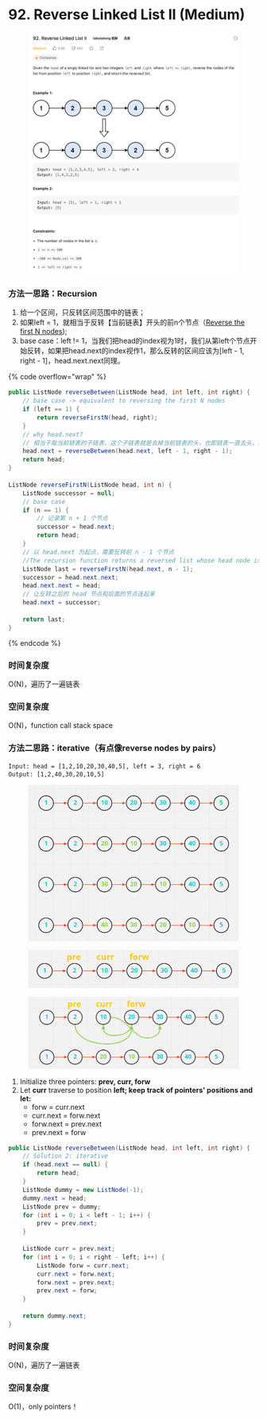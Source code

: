 # 92. Reverse Linked List II (Medium)

<figure><img src="../../../.gitbook/assets/image (72).png" alt=""><figcaption></figcaption></figure>

### 方法一思路：Recursion

1. 给一个区间，只反转区间范围中的链表；
2. 如果left = 1，就相当于反转【当前链表】开头的前n个节点（[Reverse the first N nodes](fan-zhuan-lian-biao-qian-n-ge-jie-dian-reverse-the-firstnnodes.md));
3. base case：left != 1，当我们把head的index视为1时，我们从第left个节点开始反转，如果把head.next的index视作1，那么反转的区间应该为\[left - 1, right - 1]，head.next.next同理。

{% code overflow="wrap" %}
```java
public ListNode reverseBetween(ListNode head, int left, int right) {
    // base case -> equivalent to reversing the first N nodes
    if (left == 1) {
        return reverseFirstN(head, right);
    }
    // why head.next?
    // 相当于取当前链表的子链表，这个子链表就是去掉当前链表的头，也即链表一直去头，直到那个头就是起始的反转节点为止。
    head.next = reverseBetween(head.next, left - 1, right - 1);
    return head;
}

ListNode reverseFirstN(ListNode head, int n) {
    ListNode successor = null;
    // base case
    if (n == 1) {
        // 记录第 n + 1 个节点
        successor = head.next;
        return head;
    }
    // 以 head.next 为起点，需要反转前 n - 1 个节点
    //The recursion function returns a reversed list whose head node is "last"
    ListNode last = reverseFirstN(head.next, n - 1);
    successor = head.next.next;
    head.next.next = head;
    // 让反转之后的 head 节点和后面的节点连起来
    head.next = successor;

    return last;
}
```
{% endcode %}

### 时间复杂度

O(N)，遍历了一遍链表

### 空间复杂度

O(N)，function call stack space

### 方法二思路：iterative（有点像reverse nodes by pairs）

```
Input: head = [1,2,10,20,30,40,5], left = 3, right = 6
Output: [1,2,40,30,20,10,5]
```

<figure><img src="../../../.gitbook/assets/image (30) (1) (1).png" alt="" width="563"><figcaption></figcaption></figure>

<figure><img src="../../../.gitbook/assets/image (29) (1) (1).png" alt="" width="563"><figcaption></figcaption></figure>



<figure><img src="../../../.gitbook/assets/image (31) (1) (1).png" alt="" width="563"><figcaption></figcaption></figure>

1. Initialize three pointers: **prev, curr, forw**
2. Let **curr** traverse to position **left; keep track of pointers' positions and let:**
   * forw = curr.next
   * curr.next = forw.next
   * forw.next = prev.next
   * prev.next = forw

```java
public ListNode reverseBetween(ListNode head, int left, int right) {
    // Solution 2: iterative
    if (head.next == null) {
        return head;
    }
    ListNode dummy = new ListNode(-1);
    dummy.next = head;
    ListNode prev = dummy;
    for (int i = 0; i < left - 1; i++) {
        prev = prev.next;
    }

    ListNode curr = prev.next;
    for (int i = 0; i < right - left; i++) {
        ListNode forw = curr.next;
        curr.next = forw.next;
        forw.next = prev.next;
        prev.next = forw;
    }

    return dummy.next;
}
```

### 时间复杂度

O(N)，遍历了一遍链表

### 空间复杂度

O(1)，only pointers！
